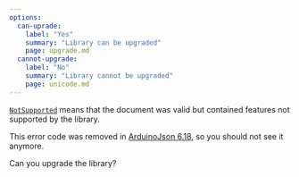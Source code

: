 ```yaml
---
options:
  can-uprade:
    label: "Yes"
    summary: "Library can be upgraded"
    page: upgrade.md
  cannot-upgrade:
    label: "No"
    summary: "Library cannot be upgraded"
    page: unicode.md
---
```


[`NotSupported`](/v6/api/misc/deserializationerror/#notsupported) means that the document was valid but contained features not supported by the library.

This error code was removed in [ArduinoJson 6.18](/news/2021/05/04/version-6-18-0/), so you should not see it anymore.

Can you upgrade the library?
